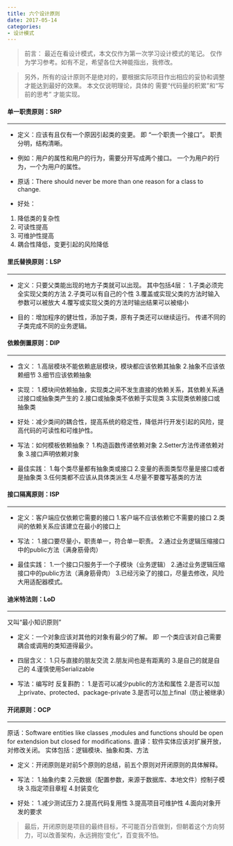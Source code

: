 ```yaml
---
title: 六个设计原则
date: 2017-05-14
categories:
- 设计模式
---
```


>前言：
最近在看设计模式，本文仅作为第一次学习设计模式的笔记。
仅作为学习参考。如有不足，希望各位大神能指出，我修改。

>另外，所有的设计原则不是绝对的，要根据实际项目作出相应的妥协和调整才能达到最好的效果。
本文仅说明理论，具体的 需要“代码量的积累”和“写前的思考” 才能实现。

#### 单一职责原则：SRP
----------
- 定义：应该有且仅有一个原因引起类的变更。
即 “一个职责一个接口”。
职责分明，结构清晰。
 - 例如：用户的属性和用户的行为，需要分开写成两个接口。
一个为用户的行为，一个为用户的属性。

- 原话：There should never be more than one reason for a class to change.
- 好处：
 1. 降低类的复杂性
 2. 可读性提高
 3. 可维护性提高
 4. 耦合性降低，变更引起的风险降低

#### 里氏替换原则：LSP
----------
- 定义：只要父类能出现的地方子类就可以出现。
其中包括4层：
1.子类必须完全实现父类的方法
2.子类可以有自己的个性
3.覆盖或实现父类的方法时输入参数可以被放大
4.覆写或实现父类的方法时输出结果可以被缩小

- 目的：增加程序的健壮性，添加子类，原有子类还可以继续运行。
传递不同的子类完成不同的业务逻辑。

#### 依赖倒置原则：DIP
----------
- 含义：
1.高层模块不能依赖底层模块，模块都应该依赖其抽象
2.抽象不应该依赖细节
3.细节应该依赖抽象

- 实现：
1.模块间依赖抽象，实现类之间不发生直接的依赖关系，其依赖关系通过接口或抽象类产生的
2.接口或抽象类不依赖于实现类
3.实现类依赖接口或抽象类

- 好处：减少类间的耦合性，提高系统的稳定性，降低并行开发引起的风险，提高代码的可读性和可维护性。

- 写法：如何模板依赖抽象？
1.构造函数传递依赖对象
2.Setter方法传递依赖对象
3.接口声明依赖对象

- 最佳实践：
1.每个类尽量都有抽象类或接口
2.变量的表面类型尽量是接口或者是抽象类
3.任何类都不应该从具体类派生
4.尽量不要覆写基类的方法


#### 接口隔离原则：ISP
----------
- 定义：客户端应仅依赖它需要的接口
1.客户端不应该依赖它不需要的接口
2.类间的依赖关系应该建立在最小的接口上

- 写法：
1.接口要尽量小，职责单一，符合单一职责。
2.通过业务逻辑压缩接口中的public方法（满身筋骨肉）

- 最佳实践：
1.一个接口只服务于一个子模块（业务逻辑）
2.通过业务逻辑压缩接口中的public方法（满身筋骨肉）
3.已经污染了的接口，尽量去修改，风险大用适配器模式。

#### 迪米特法则：LoD
----------
又叫“最小知识原则”
- 定义：一个对象应该对其他的对象有最少的了解。
即 一个类应该对自己需要耦合或调用的类知道得最少。
 - 四层含义：
1.只与直接的朋友交流
2.朋友间也是有距离的
3.是自己的就是自己的
4.谨慎使用Serializable

- 写法：编写时 反复斟酌：
1.是否可以减少public的方法和属性
2.是否可以加上private、protected、package-private
3.是否可以加上final（防止被继承）


#### 开闭原则：OCP
----------
原话：Software entities like classes ,modules and functions should be open for extendsion but closed for modifications.
直译：软件实体应该对扩展开放，对修改关闭。
实体包括：逻辑模块、抽象和类、方法
- 定义：开闭原则是对前5个原则的总结，前五个原则对开闭原则的具体解释。

- 写法：
1.抽象约束
2.元数据（配置参数，来源于数据库、本地文件）控制子模块
3.指定项目章程
4.封装变化

- 好处：
1.减少测试压力
2.提高代码复用性
3.提高项目可维护性
4.面向对象开发的要求

>最后，开闭原则是项目的最终目标，不可能百分百做到，但朝着这个方向努力，可以改善架构，永远拥抱‘变化”，百变我不怕。
